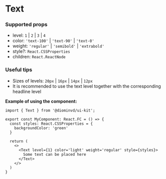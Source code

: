 # Text

### Supported props
- level: `1` | `2` | `3` | `4`
- color: `'text-100'` | `'text-90'` | `'text-0'`
- weight: `'regular'` | `'semibold'` | `'extrabold'`
- style?: `React.CSSProperties`
- children: `React.ReactNode`

### Useful tips

- Sizes of levels: `20px` | `16px` | `14px` | `12px`
- It is recommended to use the text level together with the corresponding headline level

**Example of using the component:**

```tsx
import { Text } from '@diominvd/ui-kit';

export const MyComponent: React.FC = () => {
  const styles: React.CSSProperties = {
    backgroundColor: 'green'
  }

  return (
    <>
      <Text level={1} color='light' weight='regular' style={styles}>
        Some text can be placed here
      </Text>
    </>
  )
}
```